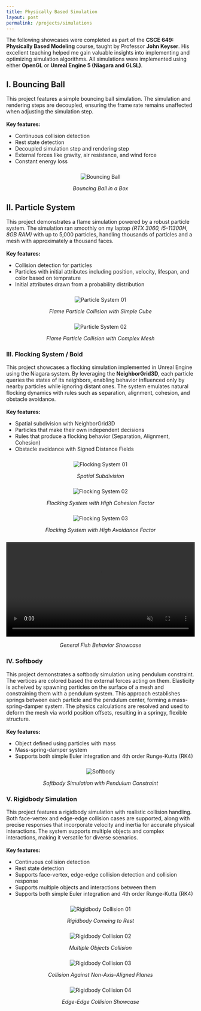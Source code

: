 ```yaml
---
title: Physically Based Simulation
layout: post
permalink: /projects/simulations
---
```


The following showcases were completed as part of the **CSCE 649: Physically Based Modeling** course, taught by Professor **John Keyser**. 
His excellent teaching helped me gain valuable insights into implementing and optimizing simulation algorithms. 
All simulations were implemented using either **OpenGL** or **Unreal Engine 5 (Niagara and GLSL)**.

## I. Bouncing Ball
This project features a simple bouncing ball simulation. The simulation and rendering steps are decoupled, ensuring the frame rate remains unaffected when adjusting the simulation step.<br><br>
**Key features:**
+ Continuous collision detection
+ Rest state detection
+ Decoupled simulation step and rendering step
+ External forces like gravity, air resistance, and wind force
+ Constant energy loss
<div style="text-align: center; margin-top: 1.5rem; margin-bottom: 1.5rem;">
    <img src="{{ '/assets/images/projects/simulations/BouncingBall.gif' | relative_url }}" alt="Bouncing Ball">
    <p style="text-align: center; font-style: italic;">Bouncing Ball in a Box</p>
</div>


## II. Particle System
This project demonstrates a flame simulation powered by a robust particle system. The simulation ran smoothly on my laptop 
*(RTX 3060, i5-11300H, 8GB RAM)* with up to 5,000 particles, handling thousands of particles and a mesh with approximately a thousand faces.
<br><br>
**Key features:**
+ Collision detection for particles
+ Particles with initial attributes including position, velocity, lifespan, and color based on temprature
+ Initial attributes drawn from a probability distribution
<div style="text-align: center; margin-top: 1.5rem; margin-bottom: 1.5rem;">
    <img src="{{ '/assets/images/projects/simulations/ParticleSystem01.gif' | relative_url }}" alt="Particle System 01">
    <p style="text-align: center; font-style: italic;">Flame Particle Collision with Simple Cube </p>
</div>
<div style="text-align: center; margin-bottom: 1.5rem;">
    <img src="{{ '/assets/images/projects/simulations/ParticleSystem02.gif' | relative_url }}" alt="Particle System 02">
    <p style="text-align: center; font-style: italic;">Flame Particle Collision with Complex Mesh</p>
</div>


### III. Flocking System / Boid
This project showcases a flocking simulation implemented in Unreal Engine using the Niagara system. By leveraging the **NeighborGrid3D**, each particle queries the states of its neighbors, enabling behavior influenced only by nearby particles while ignoring distant ones. The system emulates natural flocking dynamics with rules such as separation, alignment, cohesion, and obstacle avoidance.
<br><br>
**Key features:**
+ Spatial subdivision with NeighborGrid3D
+ Particles that make their own independent decisions 
+ Rules that produce a flocking behavior (Separation, Alignment, Cohesion)
+ Obstacle avoidance with Signed Distance Fields
<div style="text-align: center; margin-top: 1.5rem; margin-bottom: 1.5rem;">
    <img src="{{ '/assets/images/projects/simulations/Boid01.gif' | relative_url }}" alt="Flocking System 01">
    <p style="text-align: center; font-style: italic;">Spatial Subdivision</p>
</div>
<div style="text-align: center; margin-bottom: 1.5rem;">
    <img src="{{ '/assets/images/projects/simulations/Boid02.gif' | relative_url }}" alt="Flocking System 02">
    <p style="text-align: center; font-style: italic;">Flocking System with High Cohesion Factor</p>
</div>
<div style="text-align: center; margin-bottom: 1.5rem;">
    <img src="{{ '/assets/images/projects/simulations/Boid03.gif' | relative_url }}" alt="Flocking System 03">
    <p style="text-align: center; font-style: italic;">Flocking System with High Avoidance Factor</p>
</div>
<div style="text-align: center; margin-bottom: 1.5rem;">
    <video controls autoplay loop muted playsinline style="width: 100%; max-width: 800px;">
        <source src="{{ '/assets/images/projects/simulations/Boid04.webm' | relative_url }}" type="video/webm">
        <p>Your browser does not support the video tag. <a href="{{ '/assets/videos/projects/simulations/Boid04.webm' | relative_url }}">Download the video</a>.</p>
    </video>
    <p style="text-align: center; font-style: italic;">General Fish Behavior Showcase</p>
</div>


### IV. Softbody
This project demonstrates a softbody simulation using pendulum constraint. The vertices are colored based the external forces acting on them. Elasticity is acheived by spawning particles on the surface of a mesh and constraining them with a pendulum system. This approach establishes springs between each particle and the pendulum center, forming a mass-spring-damper system. The physics calculations are resolved and used to deform the mesh via world position offsets, resulting in a springy, flexible structure.
<br><br>
**Key features:**
+ Object defined using particles with mass
+ Mass-spring-damper system
+ Supports both simple Euler integration and 4th order Runge-Kutta (RK4)
<div style="text-align: center; margin-top: 1.5rem; margin-bottom: 1.5rem;">
    <img src="{{ '/assets/images/projects/simulations/Softbody.gif' | relative_url }}" alt="Softbody">
    <p style="text-align: center; font-style: italic;">Softbody Simulation with Pendulum Constraint</p>
</div>

### V. Rigidbody Simulation
This project features a rigidbody simulation with realistic collision handling. 
Both face-vertex and edge-edge collision cases are supported, along with precise 
responses that incorporate velocity and inertia for accurate physical interactions. 
The system supports multiple objects and complex interactions, making it versatile 
for diverse scenarios. 
<br><br>
**Key features:**
+ Continuous collision detection
+ Rest state detection
+ Supports face-vertex, edge-edge collision detection and collision response
+ Supports multiple objects and interactions between them
+ Supports both simple Euler integration and 4th order Runge-Kutta (RK4)
<div style="text-align: center; margin-top: 1.5rem; margin-bottom: 1.5rem;">
    <img src="{{ '/assets/images/projects/simulations/RigidbodyCollision01.gif' | relative_url }}" alt="Rigidbody Collision 01">
    <p style="text-align: center; font-style: italic;">Rigidbody Comeing to Rest</p>
</div>
<div style="text-align: center; margin-bottom: 1.5rem;">
    <img src="{{ '/assets/images/projects/simulations/RigidbodyCollision02.gif' | relative_url }}" alt="Rigidbody Collision 02">
    <p style="text-align: center; font-style: italic;">Multiple Objects Collision</p>
</div>
<div style="text-align: center; margin-bottom: 1.5rem;">
    <img src="{{ '/assets/images/projects/simulations/RigidbodyCollision03.gif' | relative_url }}" alt="Rigidbody Collision 03">
    <p style="text-align: center; font-style: italic;">Collision Against Non-Axis-Aligned Planes</p>
</div>
<div style="text-align: center; margin-bottom: 1.5rem;">
    <img src="{{ '/assets/images/projects/simulations/RigidbodyCollision04.gif' | relative_url }}" alt="Rigidbody Collision 04">
    <p style="text-align: center; font-style: italic;">Edge-Edge Collision Showcase</p>
</div>